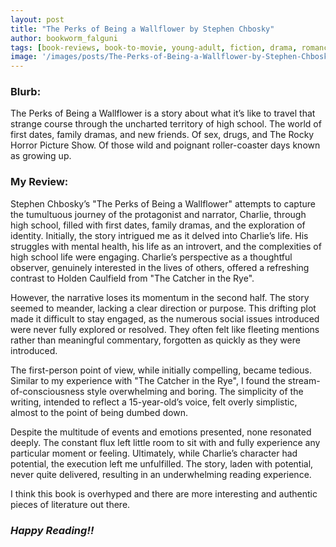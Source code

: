 ```yaml
---
layout: post
title: "The Perks of Being a Wallflower by Stephen Chbosky"
author: bookworm_falguni
tags: [book-reviews, book-to-movie, young-adult, fiction, drama, romance, love, slice-of-life, lgbtq+, coming-of-age, domestic-violence, sexual-assault, drug-abuse, alcoholism, bullying, journal, life, death, mental-health, positivity, farewell, personality, family, teenage, siblings, books, creative-writing]
image: '/images/posts/The-Perks-of-Being-a-Wallflower-by-Stephen-Chbosky.jpg'
---
```


### **Blurb:**
The Perks of Being a Wallflower is a story about what it’s like to travel that strange course through the uncharted territory of high school. The world of first dates, family dramas, and new friends. Of sex, drugs, and The Rocky Horror Picture Show. Of those wild and poignant roller-coaster days known as growing up.

### **My Review:**
Stephen Chbosky’s "The Perks of Being a Wallflower" attempts to capture the tumultuous journey of the protagonist and narrator, Charlie, through high school, filled with first dates, family dramas, and the exploration of identity. Initially, the story intrigued me as it delved into Charlie’s life. His struggles with mental health, his life as an introvert, and the complexities of high school life were engaging. Charlie’s perspective as a thoughtful observer, genuinely interested in the lives of others, offered a refreshing contrast to Holden Caulfield from "The Catcher in the Rye".

However, the narrative loses its momentum in the second half. The story seemed to meander, lacking a clear direction or purpose. This drifting plot made it difficult to stay engaged, as the numerous social issues introduced were never fully explored or resolved. They often felt like fleeting mentions rather than meaningful commentary, forgotten as quickly as they were introduced.

The first-person point of view, while initially compelling, became tedious. Similar to my experience with "The Catcher in the Rye", I found the stream-of-consciousness style overwhelming and boring. The simplicity of the writing, intended to reflect a 15-year-old’s voice, felt overly simplistic, almost to the point of being dumbed down.

Despite the multitude of events and emotions presented, none resonated deeply. The constant flux left little room to sit with and fully experience any particular moment or feeling. Ultimately, while Charlie’s character had potential, the execution left me unfulfilled. The story, laden with potential, never quite delivered, resulting in an underwhelming reading experience.

I think this book is overhyped and there are more interesting and authentic pieces of literature out there. 

### ***Happy Reading!!***
